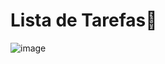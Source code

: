 # Lista de Tarefas👋


![image](https://github.com/user-attachments/assets/d8ec7da1-ad4f-4bbb-bfd0-56028ed26ae1)
